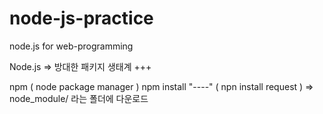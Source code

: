 # node-js-practice
node.js for web-programming

Node.js => 방대한 패키지 생태계 +++

npm ( node package manager )
npm install "----" ( npn install request ) => node_module/ 라는 폴더에 다운로드

